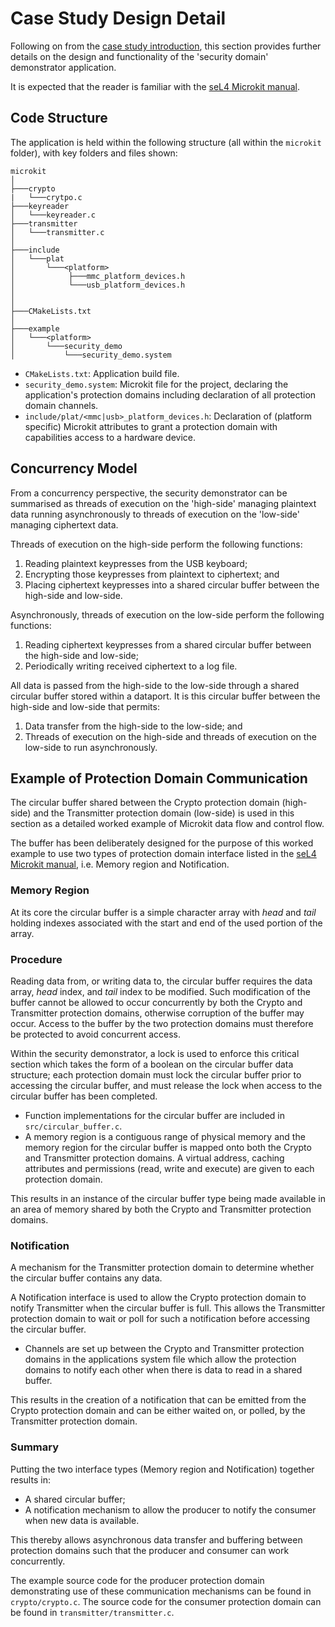 # Case Study Design Detail

Following on from the [case study introduction](case_study_intro.md), this section provides further details on the design and functionality of the 'security domain' demonstrator application.

It is expected that the reader is familiar with the [seL4 Microkit manual](https://github.com/seL4/microkit/blob/main/docs/manual.md).

## Code Structure

The application is held within the following structure (all within the `microkit` folder), with key folders and files shown:

```text
microkit
│
├───crypto
|   └───crytpo.c
├───keyreader
│   └───keyreader.c
├───transmitter
│   └───transmitter.c
│      
├───include
│   └───plat
│       └───<platform>
│            ├───mmc_platform_devices.h
│            └───usb_platform_devices.h
│
│
├───CMakeLists.txt
│
├───example
│   └───<platform>
│       └───security_demo
│           └───security_demo.system
```

- `CMakeLists.txt`: Application build file.
- `security_demo.system`: Microkit file for the project, declaring the application's protection domains including declaration of all protection domain channels.
- `include/plat/<mmc|usb>_platform_devices.h`: Declaration of (platform specific) Microkit attributes to grant a protection domain with capabilities access to a hardware device.

## Concurrency Model

From a concurrency perspective, the security demonstrator can be summarised as threads of execution on the 'high-side' managing plaintext data running asynchronously to threads of execution on the 'low-side' managing ciphertext data.

Threads of execution on the high-side perform the following functions:

1. Reading plaintext keypresses from the USB keyboard;
2. Encrypting those keypresses from plaintext to ciphertext; and
3. Placing ciphertext keypresses into a shared circular buffer between the high-side and low-side.

Asynchronously, threads of execution on the low-side perform the following functions:

1. Reading ciphertext keypresses from a shared circular buffer between the high-side and low-side;
2. Periodically writing received ciphertext to a log file.

All data is passed from the high-side to the low-side through a shared circular buffer stored within a dataport. It is this circular buffer between the high-side and low-side that permits:

1. Data transfer from the high-side to the low-side; and
2. Threads of execution on the high-side and threads of execution on the low-side to run asynchronously.

## Example of Protection Domain Communication

The circular buffer shared between the Crypto protection domain (high-side) and the Transmitter protection domain (low-side) is used in this section as a detailed worked example of Microkit data flow and control flow.

The buffer has been deliberately designed for the purpose of this worked example to use two types of protection domain interface listed in the [seL4 Microkit manual](https://github.com/sel4-cap/microkit-old/blob/main/docs/manual.md), i.e. Memory region and Notification.

### Memory Region

At its core the circular buffer is a simple character array with *head* and *tail* holding indexes associated with the start and end of the used portion of the array.

### Procedure

Reading data from, or writing data to, the circular buffer requires the data array, *head* index, and *tail* index to be modified. Such modification of the buffer cannot be allowed to occur concurrently by both the Crypto and Transmitter protection domains, otherwise corruption of the buffer may occur. Access to the buffer by the two protection domains must therefore be protected to avoid concurrent access.

Within the security demonstrator, a lock is used to enforce this critical section which takes the form of a boolean on the circular buffer data structure; each protection domain must lock the circular buffer prior to accessing the circular buffer, and must release the lock when access to the circular buffer has been completed.

- Function implementations for the circular buffer are included in `src/circular_buffer.c`.
- A memory region is a contiguous range of physical memory and the memory region for the circular buffer is mapped onto both the Crypto and Transmitter protection domains. A virtual address, caching attributes and permissions (read, write and execute) are given to each protection domain.

This results in an instance of the circular buffer type being made available in an area of memory shared by both the Crypto and Transmitter protection domains.

### Notification

A mechanism for the Transmitter protection domain to determine whether the circular buffer contains any data.

A Notification interface is used to allow the Crypto protection domain to notify Transmitter when the circular buffer is full. This allows the Transmitter protection domain to wait or poll for such a notification before accessing the circular buffer.

- Channels are set up between the Crypto and Transmitter protection domains in the applications system file which allow the protection domains to notify each other when there is data to read in a shared buffer.

This results in the creation of a notification that can be emitted from the Crypto protection domain and can be either waited on, or polled, by the Transmitter protection domain.

### Summary

Putting the two interface types (Memory region and Notification) together results in:

- A shared circular buffer;
- A notification mechanism to allow the producer to notify the consumer when new data is available.

This thereby allows asynchronous data transfer and buffering between protection domains such that the producer and consumer can work concurrently.

The example source code for the producer protection domain demonstrating use of these communication mechanisms can be found in `crypto/crypto.c`. The source code for the consumer protection domain can be found in `transmitter/transmitter.c`.
